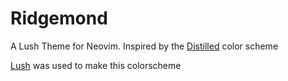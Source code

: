 # Ridgemond
A Lush Theme for Neovim.
Inspired by the [Distilled](https://github.com/karoliskoncevicius/distilled-vim) color scheme

[Lush](https://github.com/rktjmp/lush.nvim) was used to make this colorscheme
